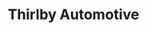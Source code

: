 ---
title: "Thirlby Automotive"
url: /traverse-city/thirlby-automotive-east-eighth-street/
shop: car parts
---